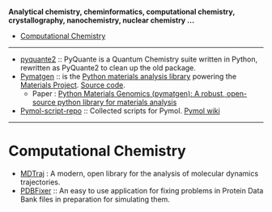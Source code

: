 **Analytical chemistry, cheminformatics, computational chemistry, crystallography, nanochemistry, nuclear chemistry ...**

- [Computational Chemistry](#computational-chemistry)

----

- [pyquante2](https://github.com/rpmuller/pyquante2/) :: PyQuante is a Quantum Chemistry suite written in Python, rewritten as PyQuante2 to clean up the old package.
- [Pymatgen](http://pymatgen.org/) :: is the [Python materials analysis library](https://pypi.python.org/pypi/pymatgen/2.4.3) powering the [Materials Project](http://www.materialsproject.org). [Source code](https://github.com/materialsproject/pymatgen). 
   - Paper : [Python Materials Genomics (pymatgen): A robust, open-source python library for materials analysis](https://www.sciencedirect.com/science/article/pii/S0927025612006295?np=y)
- [Pymol-script-repo](https://github.com/Pymol-Scripts/Pymol-script-repo) :: Collected scripts for Pymol. [Pymol wiki](http://www.pymolwiki.org/index.php/Git_intro)

----

# Computational Chemistry
- [MDTraj](https://github.com/pandegroup/mdtraj) : A modern, open library for the analysis of molecular dynamics trajectories.
- [PDBFixer](https://github.com/pandegroup/pdbfixer) :: An easy to use application for fixing problems in Protein Data Bank files in preparation for simulating them.
